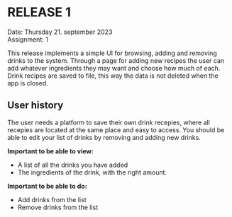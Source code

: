 # RELEASE 1

Date: Thursday 21. september 2023 \
Assignment: 1

This release implements a simple UI for browsing, adding and removing drinks to the system. Through a page for adding new recipes the user can add whatever ingredients they may want and choose how much of each. Drink recipes are saved to file, this way the data is not deleted when the app is closed.

## User history

The user needs a platform to save their own drink recepies, where all recepies are located at the same place and easy to access. You should be able to edit your list of drinks by removing and adding new drinks.

**Important to be able to view:**

- A list of all the drinks you have added
- The ingredients of the drink, with the right amount.

**Important to be able to do:**

- Add drinks from the list
- Remove drinks from the list
